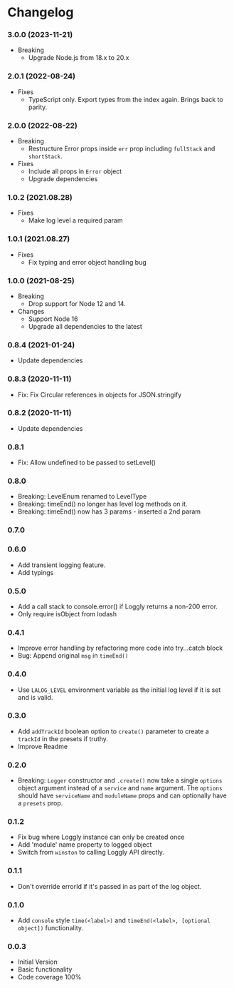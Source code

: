 # Changelog

### 3.0.0 (2023-11-21)

- Breaking
  - Upgrade Node.js from 18.x to 20.x

### 2.0.1 (2022-08-24)

- Fixes
  - TypeScript only. Export types from the index again. Brings back to parity.

### 2.0.0 (2022-08-22)

- Breaking
  - Restructure Error props inside `err` prop including `fullStack` and `shortStack`.
- Fixes
  - Include all props in `Error` object
  - Upgrade dependencies

### 1.0.2 (2021.08.28)

- Fixes
  - Make log level a required param

### 1.0.1 (2021.08.27)

- Fixes
  - Fix typing and error object handling bug

### 1.0.0 (2021-08-25)

- Breaking
  - Drop support for Node 12 and 14.
- Changes
  - Support Node 16
  - Upgrade all dependencies to the latest

### 0.8.4 (2021-01-24)

- Update dependencies

### 0.8.3 (2020-11-11)

- Fix: Fix Circular references in objects for JSON.stringify

### 0.8.2 (2020-11-11)

- Update dependencies

### 0.8.1

- Fix: Allow undefined to be passed to setLevel()

### 0.8.0

- Breaking: LevelEnum renamed to LevelType
- Breaking: timeEnd() no longer has level log methods on it.
- Breaking: timeEnd() now has 3 params - inserted  a 2nd param

### 0.7.0

### 0.6.0

- Add transient logging feature.
- Add typings

### 0.5.0

- Add a call stack to console.error() if Loggly returns a non-200 error.
- Only require isObject from lodash

### 0.4.1

- Improve error handling by refactoring more code into try...catch block
- Bug: Append original `msg` in `timeEnd()`

### 0.4.0

- Use `LALOG_LEVEL` environment variable as the initial log level if it is set and
is valid.

### 0.3.0

- Add `addTrackId` boolean option to `create()` parameter to create a `trackId` in the presets if truthy.
- Improve Readme

### 0.2.0

- Breaking: `Logger` constructor and `.create()` now take a single `options` object
argument instead of a `service` and `name` argument. The `options` should have `serviceName`
and `moduleName` props and can optionally have a `presets` prop.

### 0.1.2

- Fix bug where Loggly instance can only be created once
- Add 'module' name property to logged object
- Switch from `winston` to calling Loggly API directly.

### 0.1.1

- Don't override errorId if it's passed in as part of the log object.

### 0.1.0

- Add `console` style `time(<label>)` and `timeEnd(<label>, [optional object])` functionality.

### 0.0.3

- Initial Version
- Basic functionality
- Code coverage 100%
